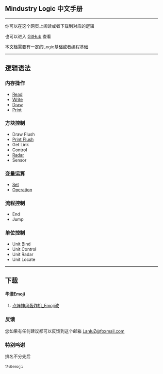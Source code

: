## Mindustry Logic 中文手册

---

你可以在这个网页上阅读或者下载到对应的逻辑

也可以进入 [GitHub](https://github.com/LanluZ/Mindustry-guide) 查看

本文档需要有一定的Logic基础或者编程基础

---
## 逻辑语法

### 内存操作

- [Read](https://lanluz.github.io/Mindustry-guide/Guide/read/read.html)
- [Write](https://lanluz.github.io/Mindustry-guide/Guide/write/write.html)
- [Draw](https://lanluz.github.io/Mindustry-guide/Guide/draw/draw.html)
- [Print](https://lanluz.github.io/Mindustry-guide/Guide/print/print.html)

### 方块控制

- Draw Flush
- [Print Flush](https://lanluz.github.io/Mindustry-guide/Guide/printFlush/printFlush.html)
- Get Link
- Control
- [Radar](https://lanluz.github.io/Mindustry-guide/Guide/radar/radar.html)
- Sensor

### 变量运算

- [Set](https://lanluz.github.io/Mindustry-guide/Guide/set/set.html)
- [Operation](https://lanluz.github.io/Mindustry-guide/Guide/operation/operation.html)

### 流程控制

- End
- Jump

### 单位控制

- Unit Bind
- Unit Control
- Unit Radar
- Unit Locate

---

## 下载

#### 华漾Emoji

1. [点阵神风轰炸机_Emoji改](https://github.com/LanluZ/Mindustry-guide/blob/main/Player-Share/%E5%8D%8E%E6%BC%BEEmoji/%E7%82%B9%E9%98%B5%E7%A5%9E%E9%A3%8E%E8%BD%B0%E7%82%B8%E6%9C%BA_Emoji%E6%94%B9.msch)

### 反馈

您如果有任何建议都可以反馈到这个邮箱
LanluZ@foxmail.com

### 特别鸣谢

排名不分先后

    华漾emoji
